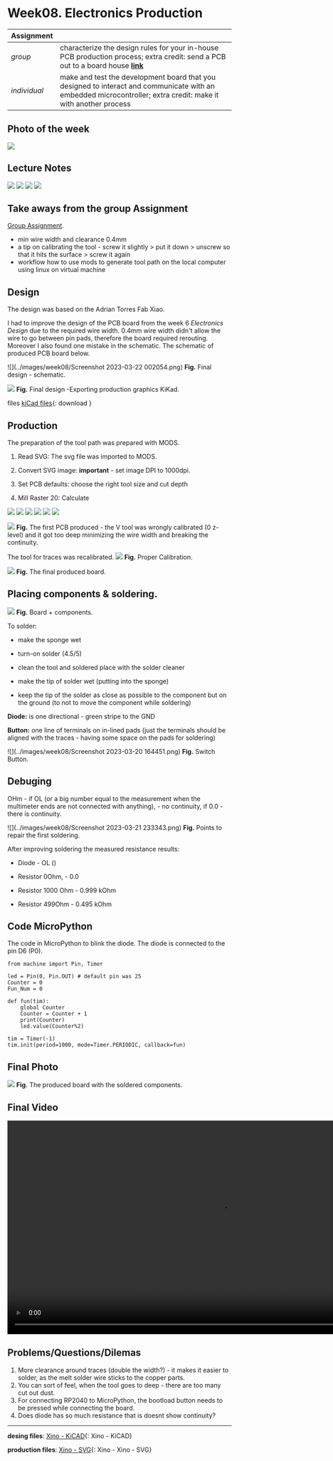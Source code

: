 # **Week08.** Electronics Production


|Assignment    |                          |
| ----------- | ------------------------------------ |
| *group*       | characterize the design rules for your in-house PCB production process; extra credit: send a PCB out to a board house [**link**](https://fabacademy.org/2023/labs/ciudadmexico/group%20assignments/electronics-production/)|
| *individual*      |  make and test the development board that you designed to interact and communicate with an embedded microcontroller; extra credit: make it with another process|


## Photo of the week

![](../images/week08/photo-of-the-week8.png)


## Lecture Notes

![](../images/week08/week71.png)
![](../images/week08/week712.png)
![](../images/week08/week713.png)
![](../images/week08/week714.png)

## Take aways from the group Assignment
[Group Assignment](https://fabacademy.org/2023/labs/ciudadmexico/group%20assignments/electronics-production/).

 - min wire width and clearance 0.4mm
 - a tip on calibrating the tool - screw it slightly > put it down > unscrew so that it hits the surface > screw it again
 - workflow how to use mods to generate tool path on the local computer using linux on virtual machine


## Design
The design was based on the Adrian Torres Fab Xiao.

I had to improve the design of the PCB board from the week 6 *Electronics Design* due to the required wire width. 0.4mm wire width didn't allow the wire to go between pin pads, therefore the board required rerouting. Moreover I also found one mistake in the schematic. The schematic of produced PCB board below.

![](../images/week08/Screenshot 2023-03-22 002054.png)
**Fig.** Final design - schematic.

![](../images/week08/week75.png)
**Fig.** Final design -Exporting production graphics KiKad.

files
[kiCad files](../files/xino.zip){: download }


## Production
The preparation of the tool path was prepared with MODS.

1. Read SVG: The svg file was imported to MODS.

2. Convert SVG image: **important** - set image DPI to 1000dpi.

3. Set PCB defaults: choose the right tool size and cut depth

4. Mill Raster 20: Calculate

![](../images/week08/IMG_5322.jpg)
![](../images/week08/IMG_5324.jpg)
![](../images/week08/IMG_5325.jpg)
![](../images/week08/IMG_5326.jpg)
![](../images/week08/IMG_5327.jpg)
![](../images/week08/IMG_5331.jpg)

![](../images/week08/IMG_5341.jpg)
**Fig.** The first PCB produced - the V tool was wrongly calibrated  (0 z-level) and it got too deep minimizing the wire width and breaking the continuity.

The tool for traces was recalibrated.
![](../images/week08/IMG_5344.jpg)
**Fig.** Proper Calibration.

![](../images/week08/IMG_5351.jpg)
**Fig.** The final produced board.

## Placing components & soldering.

![](../images/week08/IMG_5353.jpg)
**Fig.** Board + components.

To solder:

  - make the sponge wet

  - turn-on solder (4.5/5)

  - clean the tool and soldered place with the solder cleaner

  - make the tip of solder wet (putting into the sponge)

  - keep the tip of the solder as close as possible to the component  but on the ground (to not to move the component while soldering)

**Diode:** is one directional - green stripe to the GND

**Button:** one line of terminals on in-lined pads (just the terminals should be aligned with the traces - having some space on the pads for soldering)

![](../images/week08/Screenshot 2023-03-20 164451.png)
**Fig.** Switch Button.



## Debuging

OHm - if OL (or a big number equal to the measurement when the multimeter ends are not connected with anything), - no continuity, if 0.0 -  there is continuity.

![](../images/week08/Screenshot 2023-03-21 233343.png)
**Fig.** Points to repair the first soldering.

After improving soldering the measured resistance results:

- Diode - OL ()

- Resistor 0Ohm, - 0.0

- Resistor 1000 Ohm - 0.999 kOhm

- Resistor 499Ohm - 0.495 kOhm




## Code MicroPython

The code in MicroPython to blink the diode. The diode is connected to the pin D6 (P0).
```
from machine import Pin, Timer

led = Pin(0, Pin.OUT) # default pin was 25
Counter = 0
Fun_Num = 0

def fun(tim):
    global Counter
    Counter = Counter + 1
    print(Counter)
    led.value(Counter%2)

tim = Timer(-1)
tim.init(period=1000, mode=Timer.PERIODIC, callback=fun)

```



## Final Photo
![](../images/week08/IMG_5500.jpg)
**Fig.** The produced board with the soldered components.


## Final Video
<video width="960"  controls>
  <source src="../../images/week08/WhatsAppVideo 2023-03-21.mp4" type="video/mp4">
</video>


## Problems/Questions/Dilemas
1. More clearance around traces (double the width?) - it makes it easier to solder, as the melt solder wire sticks to the copper parts.
2. You can sort of feel, when the tool goes to deep - there are too many cut out dust.
3. For connecting RP2040 to MicroPython, the bootload button needs to be pressed while connecting the board.
4. Does diode has so much resistance that is doesnt show continuity?

__________________________________________

**desing files**: [Xino - KiCAD](../files/week08/xxinoc-kicad.zip){: Xino - KiCAD}

**production files**: [Xino - SVG](../files/week08/xxinoc-production.zip){: Xino - Xino - SVG}
